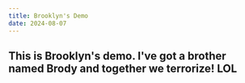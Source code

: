 ```yaml
---
title: Brooklyn's Demo 
date: 2024-08-07
---
```

This is Brooklyn's demo. I've got a brother named Brody and together we terrorize! LOL 
---

